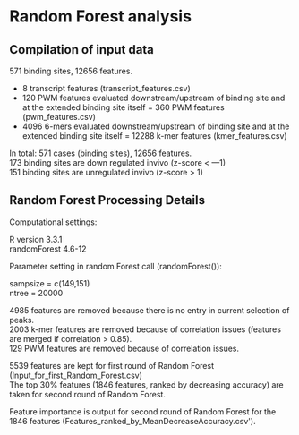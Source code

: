# Random Forest analysis

## Compilation of input data

571 binding sites, 12656 features.

* 8 transcript features (transcript_features.csv) 
* 120 PWM features evaluated downstream/upstream of binding site and at the extended binding site itself = 360 PWM features (pwm_features.csv)
* 4096 6-mers evaluated downstream/upstream of binding site and at the extended binding site itself = 12288 k-mer features (kmer_features.csv)

In total: 
571 cases (binding sites), 12656 features.  
173 binding sites are down regulated invivo (z-score < —1)  
151 binding sites are unregulated invivo (z-score > 1)  

## Random Forest Processing Details

Computational settings:  

R version 3.3.1  
randomForest 4.6-12  

Parameter setting in random Forest call (randomForest()):

sampsize = c(149,151)  
ntree = 20000  


4985 features are removed because there is no entry in current selection of peaks.  
2003 k-mer features are removed because of correlation issues (features are merged if correlation > 0.85).  
129 PWM features are removed because of correlation issues.  

5539 features are kept for first round of Random Forest (Input_for_first_Random_Forest.csv)  
The top 30% features (1846 features, ranked by decreasing accuracy) are taken for second round of Random Forest.  

Feature importance is output for second round of Random Forest for the 1846 features (Features_ranked_by_MeanDecreaseAccuracy.csv').

